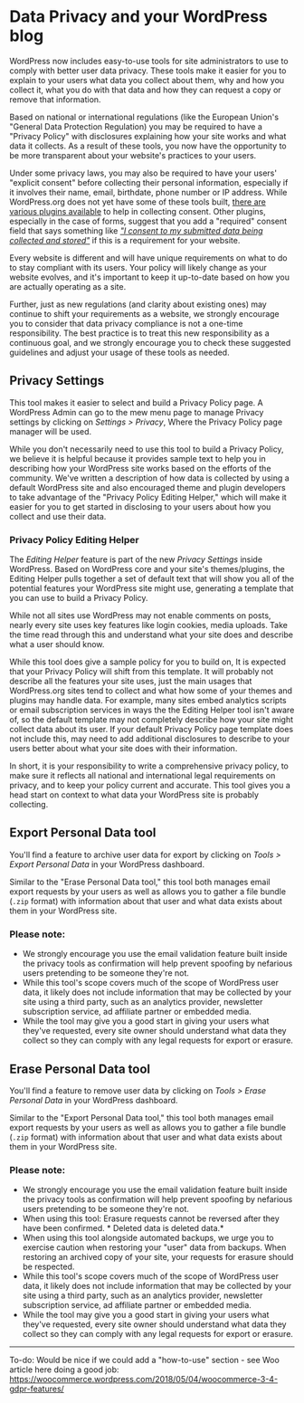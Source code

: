 # Data Privacy and your WordPress blog

WordPress now includes easy-to-use tools for site administrators to use to comply with better user data privacy. These tools make it easier for you to explain to your users what data you collect about them, why and how you collect it, what you do with that data and how they can request a copy or remove that information.

Based on national or international regulations (like the European Union's "General Data Protection Regulation) you may be required to have a "Privacy Policy" with disclosures explaining how your site works and what data it collects. As a result of these tools, you now have the opportunity to be more transparent about your website's practices to your users. 

Under some privacy laws, you may also be required to have your users' "explicit consent" before collecting their personal information, especially if it involves their name, email, birthdate, phone number or IP address. While WordPress.org does not yet have some of these tools built, [there are various plugins available](https://wordpress.org/plugins/tags/gdpr/) to help in collecting consent. Other plugins, especially in the case of forms, suggest that you add a "required" consent field that says something like [_"I consent to my submitted data being collected and stored"_](https://docs.gravityforms.com/wordpress-gravity-forms-and-gdpr-compliance/
) if this is a requirement for your website.

Every website is different and will have unique requirements on what to do to stay compliant with its users. Your policy will likely change as your website evolves, and it's important to keep it up-to-date based on how you are actually operating as a site. 

Further, just as new regulations (and clarity about existing ones) may continue to shift your requirements as a website, we strongly encourage you to consider that data privacy compliance is not a one-time responsibility. The best practice is to treat this new responsibility as a continuous goal, and we strongly encourage you to check these suggested guidelines and adjust your usage of these tools as needed. 

## Privacy Settings

This tool makes it easier to select and build a Privacy Policy page. A WordPress Admin can go to the mew menu page to manage Privacy settings by clicking on *Settings > Privacy*, Where the Privacy Policy page manager will be used. 

While you don't necessarily need to use this tool to build a Privacy Policy, we believe it is helpful because it provides sample text to help you in describing how your WordPress site works based on the efforts of the community. We've written a description of how data is collected by using a default WordPress site and also encouraged theme and plugin developers to take advantage of the "Privacy Policy Editing Helper," which will make it easier for you to get started in disclosing to your users about how you collect and use their data.


### Privacy Policy Editing Helper

The *Editing Helper* feature is part of the new *Privacy Settings* inside WordPress. Based on WordPress core and your site's themes/plugins, the Editing Helper pulls together a set of default text that will show you all of the potential features your WordPress site might use, generating a template that you can use to build a Privacy Policy.

While not all sites use WordPress may not enable comments on posts, nearly every site uses key features like login cookies, media uploads. Take the time read through this and understand what your site does and describe what a user should know. 

While this tool does give a sample policy for you to build on, It is expected that your Privacy Policy will shift from this template. It will probably not describe all the features your site uses, just the main usages that WordPress.org sites tend to collect and what how some of your themes and plugins may handle data. For example, many sites embed analytics scripts or email subscription services in ways the the Editing Helper tool isn't aware of, so the default template may not completely describe how your site might collect data about its user. If your default Privacy Policy page template does not include this, may need to add additional disclosures to describe to your users better about what your site does with their information.

In short, it is your responsibility to write a comprehensive privacy policy, to make sure it reflects all national and international legal requirements on privacy, and to keep your policy current and accurate. This tool gives you a head start on context to what data your WordPress site is probably collecting. 


## Export Personal Data tool
You'll find a feature to archive user data for export by clicking on _Tools > Export Personal Data_ in your WordPress dashboard. 

Similar to the "Erase Personal Data tool," this tool both manages email export requests by your users as well as allows you to gather a file bundle (`.zip` format) with information about that user and what data exists about them in your WordPress site.

### Please note:
- We strongly encourage you use the email validation feature built inside the privacy tools as confirmation will help prevent spoofing by nefarious users pretending to be someone they're not.
- While this tool's scope covers much of the scope of WordPress user data, it likely does not include information that may be collected by your site using a third party, such as an analytics provider, newsletter subscription service, ad affiliate partner or embedded media. 
- While the tool may give you a good start in giving your users what they've requested, every site owner should understand what data they collect so they can comply with any legal requests for export or erasure.

## Erase Personal Data tool
You'll find a feature to remove user data by clicking on _Tools > Erase Personal Data_ in your WordPress dashboard.  

Similar to the "Export Personal Data tool," this tool both manages email export requests by your users as well as allows you to gather a file bundle (`.zip` format) with information about that user and what data exists about them in your WordPress site.

### Please note: 
- We strongly encourage you use the email validation feature built inside the privacy tools as confirmation will help prevent spoofing by nefarious users pretending to be someone they're not.
- When using this tool: Erasure requests cannot be reversed after they have been confirmed. * Deleted data is deleted data.*
- When using this tool alongside automated backups, we urge you to exercise caution when restoring your "user" data from backups. When restoring an archived copy of your site, your requests for erasure should be respected.
- While this tool's scope covers much of the scope of WordPress user data, it likely does not include information that may be collected by your site using a third party, such as an analytics provider, newsletter subscription service, ad affiliate partner or embedded media. 
- While the tool may give you a good start in giving your users what they've requested, every site owner should understand what data they collect so they can comply with any legal requests for export or erasure.


***
To-do:
Would be nice if we could add a "how-to-use" section - see Woo article here doing a good job: 
https://woocommerce.wordpress.com/2018/05/04/woocommerce-3-4-gdpr-features/
